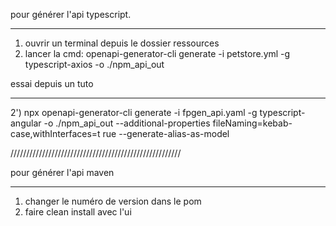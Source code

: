 pour générer l'api typescript.
******************************
1) ouvrir un terminal depuis le dossier ressources
2) lancer la cmd: openapi-generator-cli generate -i petstore.yml -g typescript-axios -o ./npm_api_out

essai depuis un tuto
********************
2')  npx openapi-generator-cli generate -i fpgen_api.yaml -g typescript-angular -o ./npm_api_out --additional-properties fileNaming=kebab-case,withInterfaces=t
   rue --generate-alias-as-model

//////////////////////////////////////////////////////

pour générer l'api maven
************************
1) changer le numéro de version dans le pom
2) faire clean install avec l'ui

